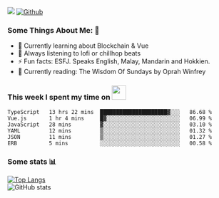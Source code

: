 ![](https://visitor-badge.laobi.icu/badge?page_id=seanho96.seanho96)
[![Github](https://img.shields.io/github/followers/seanho96?label=Follow&style=social)](https://github.com/seanho96)

### Some Things About Me: 👋
- 🌱 Currently learning about Blockchain & Vue
- :musical_note: Always listening to lofi or chillhop beats
- :zap: Fun facts: ESFJ. Speaks English, Malay, Mandarin and Hokkien.
- :book: Currently reading: The Wisdom Of Sundays by Oprah Winfrey

### This week I spent my time on <img src="https://media.giphy.com/media/SvQzkTQb3ZwKcj1QTO/giphy.gif" width="32">

<!--START_SECTION:waka-->

```text
TypeScript   13 hrs 22 mins  █████████████████████▓░░░   86.68 %
Vue.js       1 hr 4 mins     █▓░░░░░░░░░░░░░░░░░░░░░░░   06.99 %
JavaScript   28 mins         ▓░░░░░░░░░░░░░░░░░░░░░░░░   03.10 %
YAML         12 mins         ▒░░░░░░░░░░░░░░░░░░░░░░░░   01.32 %
JSON         11 mins         ▒░░░░░░░░░░░░░░░░░░░░░░░░   01.27 %
ERB          5 mins          ░░░░░░░░░░░░░░░░░░░░░░░░░   00.58 %
```

<!--END_SECTION:waka-->

### Some stats 📊

[![Top Langs](https://github-readme-stats.vercel.app/api/top-langs/?username=seanho96&layout=compact&theme=graywhite)](https://github.com/anuraghazra/github-readme-stats)
<br/>
![GitHub stats](https://github-readme-stats.vercel.app/api?username=seanho96&show_icons=true&theme=graywhite)

